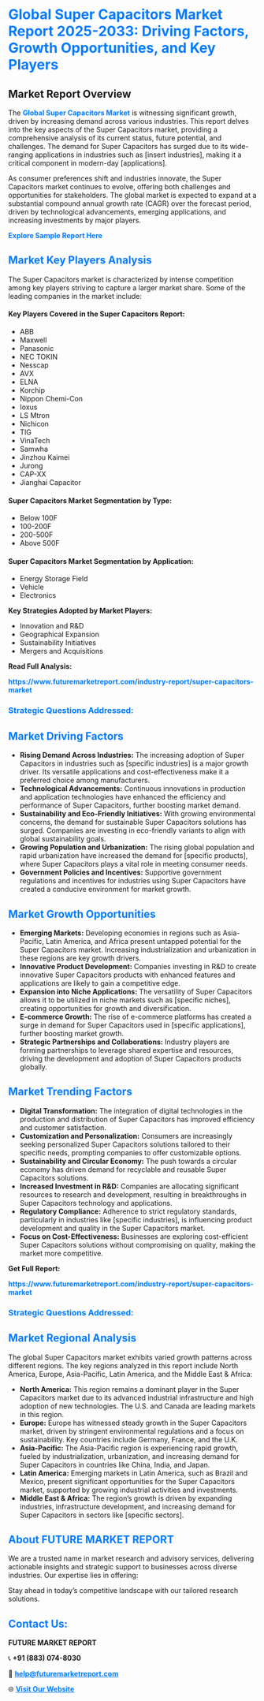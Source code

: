 <h1 style="color: #007BFF;">Global Super Capacitors Market Report 2025-2033: Driving Factors, Growth Opportunities, and Key Players</h1>

<section id="overview">
<h2>Market Report Overview</h2>
<p>The <a href="https://www.futuremarketreport.com/industry-report/super-capacitors-market" style="color: #007BFF; text-decoration: none;"><strong>Global Super Capacitors Market</strong></a> is witnessing significant growth, driven by increasing demand across various industries. This report delves into the key aspects of the Super Capacitors market, providing a comprehensive analysis of its current status, future potential, and challenges. The demand for Super Capacitors has surged due to its wide-ranging applications in industries such as [insert industries], making it a critical component in modern-day [applications].</p>
<p>As consumer preferences shift and industries innovate, the Super Capacitors market continues to evolve, offering both challenges and opportunities for stakeholders. The global market is expected to expand at a substantial compound annual growth rate (CAGR) over the forecast period, driven by technological advancements, emerging applications, and increasing investments by major players.</p>
</section>

<section id="overview">
<p><a href="https://www.futuremarketreport.com/request-sample/reportId=105113" style="color: #007BFF; text-decoration: none;"><strong>Explore Sample Report Here</strong></a></p>
</section>

<section id="key-players">
<h2 style="color: #007BFF;">Market Key Players Analysis</h2>
<p>The Super Capacitors market is characterized by intense competition among key players striving to capture a larger market share. Some of the leading companies in the market include:</p>
<h4>Key Players Covered in the Super Capacitors Report:</h4>
<ul><li>ABB</li><li>Maxwell</li><li>Panasonic</li><li>NEC TOKIN</li><li>Nesscap</li><li>AVX</li><li>ELNA</li><li>Korchip</li><li>Nippon Chemi-Con</li><li>Ioxus</li><li>LS Mtron</li><li>Nichicon</li><li>TIG</li><li>VinaTech</li><li>Samwha</li><li>Jinzhou Kaimei</li><li>Jurong</li><li>CAP-XX</li><li>Jianghai Capacitor</li></ul>
<h4>Super Capacitors Market Segmentation by Type:</h4>
<ul><li>Below 100F</li><li>100-200F</li><li>200-500F</li><li>Above 500F</li></ul>

<h4>Super Capacitors Market Segmentation by Application:</h4>
<ul><li>Energy Storage Field</li><li>Vehicle</li><li>Electronics</li></ul>
<p><strong>Key Strategies Adopted by Market Players:</strong></p>
<ul>
<li>Innovation and R&D</li>
<li>Geographical Expansion</li>
<li>Sustainability Initiatives</li>
<li>Mergers and Acquisitions</li>
</ul>
</section>

<section>
<p><strong>Read Full Analysis: </strong></p><a href="https://www.futuremarketreport.com/industry-report/super-capacitors-market" style="color: #007BFF; text-decoration: none;"><strong>https://www.futuremarketreport.com/industry-report/super-capacitors-market</strong></a>
<h3 style="color: #007BFF;">Strategic Questions Addressed:</h3>
</section>

<section id="driving-factors">
<h2 style="color: #007BFF;">Market Driving Factors</h2>
<ul>
<li><strong>Rising Demand Across Industries:</strong> The increasing adoption of Super Capacitors in industries such as [specific industries] is a major growth driver. Its versatile applications and cost-effectiveness make it a preferred choice among manufacturers.</li>
<li><strong>Technological Advancements:</strong> Continuous innovations in production and application technologies have enhanced the efficiency and performance of Super Capacitors, further boosting market demand.</li>
<li><strong>Sustainability and Eco-Friendly Initiatives:</strong> With growing environmental concerns, the demand for sustainable Super Capacitors solutions has surged. Companies are investing in eco-friendly variants to align with global sustainability goals.</li>
<li><strong>Growing Population and Urbanization:</strong> The rising global population and rapid urbanization have increased the demand for [specific products], where Super Capacitors plays a vital role in meeting consumer needs.</li>
<li><strong>Government Policies and Incentives:</strong> Supportive government regulations and incentives for industries using Super Capacitors have created a conducive environment for market growth.</li>
</ul>
</section>

<section id="growth-opportunities">
<h2 style="color: #007BFF;">Market Growth Opportunities</h2>
<ul>
<li><strong>Emerging Markets:</strong> Developing economies in regions such as Asia-Pacific, Latin America, and Africa present untapped potential for the Super Capacitors market. Increasing industrialization and urbanization in these regions are key growth drivers.</li>
<li><strong>Innovative Product Development:</strong> Companies investing in R&D to create innovative Super Capacitors products with enhanced features and applications are likely to gain a competitive edge.</li>
<li><strong>Expansion into Niche Applications:</strong> The versatility of Super Capacitors allows it to be utilized in niche markets such as [specific niches], creating opportunities for growth and diversification.</li>
<li><strong>E-commerce Growth:</strong> The rise of e-commerce platforms has created a surge in demand for Super Capacitors used in [specific applications], further boosting market growth.</li>
<li><strong>Strategic Partnerships and Collaborations:</strong> Industry players are forming partnerships to leverage shared expertise and resources, driving the development and adoption of Super Capacitors products globally.</li>
</ul>
</section>

<section id="trending-factors">
<h2 style="color: #007BFF;">Market Trending Factors</h2>
<ul>
<li><strong>Digital Transformation:</strong> The integration of digital technologies in the production and distribution of Super Capacitors has improved efficiency and customer satisfaction.</li>
<li><strong>Customization and Personalization:</strong> Consumers are increasingly seeking personalized Super Capacitors solutions tailored to their specific needs, prompting companies to offer customizable options.</li>
<li><strong>Sustainability and Circular Economy:</strong> The push towards a circular economy has driven demand for recyclable and reusable Super Capacitors solutions.</li>
<li><strong>Increased Investment in R&D:</strong> Companies are allocating significant resources to research and development, resulting in breakthroughs in Super Capacitors technology and applications.</li>
<li><strong>Regulatory Compliance:</strong> Adherence to strict regulatory standards, particularly in industries like [specific industries], is influencing product development and quality in the Super Capacitors market.</li>
<li><strong>Focus on Cost-Effectiveness:</strong> Businesses are exploring cost-efficient Super Capacitors solutions without compromising on quality, making the market more competitive.</li>
</ul>
</section>

<section>
<p><strong>Get Full Report: </strong></p><a href="https://www.futuremarketreport.com/industry-report/super-capacitors-market" style="color: #007BFF; text-decoration: none;"><strong>https://www.futuremarketreport.com/industry-report/super-capacitors-market</strong></a>
<h3 style="color: #007BFF;">Strategic Questions Addressed:</h3>
</section>


<section id="regional-analysis">
<h2 style="color: #007BFF;">Market Regional Analysis</h2>
<p>The global Super Capacitors market exhibits varied growth patterns across different regions. The key regions analyzed in this report include North America, Europe, Asia-Pacific, Latin America, and the Middle East & Africa:</p>
<ul>
<li><strong>North America:</strong> This region remains a dominant player in the Super Capacitors market due to its advanced industrial infrastructure and high adoption of new technologies. The U.S. and Canada are leading markets in this region.</li>
<li><strong>Europe:</strong> Europe has witnessed steady growth in the Super Capacitors market, driven by stringent environmental regulations and a focus on sustainability. Key countries include Germany, France, and the U.K.</li>
<li><strong>Asia-Pacific:</strong> The Asia-Pacific region is experiencing rapid growth, fueled by industrialization, urbanization, and increasing demand for Super Capacitors in countries like China, India, and Japan.</li>
<li><strong>Latin America:</strong> Emerging markets in Latin America, such as Brazil and Mexico, present significant opportunities for the Super Capacitors market, supported by growing industrial activities and investments.</li>
<li><strong>Middle East & Africa:</strong> The region’s growth is driven by expanding industries, infrastructure development, and increasing demand for Super Capacitors in sectors like [specific sectors].</li>
</ul>
</section>

<footer>
<h2 style="color: #007BFF;">About FUTURE MARKET REPORT</h2>
<p>We are a trusted name in market research and advisory services, delivering actionable insights and strategic support to businesses across diverse industries. Our expertise lies in offering:</p>

<p>Stay ahead in today’s competitive landscape with our tailored research solutions.</p>

<h2 style="color: #007BFF;">Contact Us:</h2>
<p><strong>FUTURE MARKET REPORT</strong></p>
<p>📞 <strong>+91 (883) 074-8030</strong></p>
<p>📧 <strong><a href="mailto:help@futuremarketreport.com" style="color: #007BFF;">help@futuremarketreport.com</a></strong></p>
<p>🌐 <strong><a href="https://www.futuremarketreport.com/" style="color: #007BFF;">Visit Our Website</a></strong></p>
</footer>